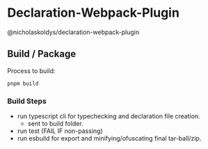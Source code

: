 # Declaration-Webpack-Plugin

@nicholaskoldys/declaration-webpack-plugin

## Build / Package

Process to build:
```
pnpm build
```

### Build Steps 

- run typescript cli for typechecking and declaration file creation.
    - sent to build folder.
- run test (FAIL IF non-passing)
- run esbuild for export and minifying/ofuscating final tar-ball/zip.